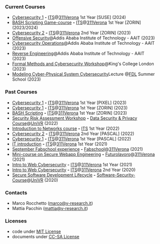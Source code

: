 ### Current Courses
- [Cybersecurity 1](cybersecurity_2024/README.md) **-** [ITS](https://www.itslogistica.it/tecnico-superiore-digital-transformation-specialist)@[311Verona](https://311verona.com/) 1st Year [SUSE] (2024)
- [BASH Scripting Game-course](https://github.com/rocchettomarco/ZORIN2Y) **-** [ITS](https://www.itslogistica.it/tecnico-superiore-digital-transformation-specialist)@[311Verona](https://311verona.com/) 1st Year [ZORIN] (2023/2024)
- [Cybersecurity 2](zorin_cybersecurity2/README.md) **-** [ITS](https://www.itslogistica.it/tecnico-superiore-digital-transformation-specialist)@[311Verona](https://311verona.com/) 2nd Year [ZORIN] (2023)
- [Offensive Security](ethiopia/README.md)@Addis Ababa Institute of Technology - AAIT (2023)
- [Cybersecurity Operations](https://drive.google.com/drive/folders/1X3TBGIII7lW8oS9-_BkECt9hfABXKFDN?usp=sharing)@Addis Ababa Institute of Technology - AAIT (2023)
- [Reverse Engineering](https://drive.google.com/drive/folders/1n2uB4XVXlfx5A3KFM7NskwpEBBJ0xI8u?usp=drive_link)@Addis Ababa Institute of Technology - AAIT (2023)
- [Formal Methods and Cybersecurity Workshop](https://drive.google.com/drive/folders/15iUA4H5hKGj3qUq8n_1mxVlQ_UMXrSlz?usp=sharing)@King's College London (2023)
- [Modeling Cyber-Physical System Cybersecurity]()Lecture @[FDL](https://fdl-conference.com/summerschool.html#summerschooldetails) Summer School (2023) 


### Past Courses
- [Cybersecurity 1](cybersecurity_2023/README.md) **-** [ITS](https://www.itslogistica.it/tecnico-superiore-digital-transformation-specialist)@[311Verona](https://311verona.com/) 1st Year [PIXEL] (2023)
- [Cybersecurity 1](cybersecurity_2023/README.md) **-** [ITS](https://www.itslogistica.it/tecnico-superiore-digital-transformation-specialist)@[311Verona](https://311verona.com/) 1st Year [ZORIN] (2023)
- [BASH Scripting](https://github.com/v-research/lastchat) **-** [ITS](https://www.itslogistica.it/tecnico-superiore-digital-transformation-specialist)@[311Verona](https://311verona.com/) 1st Year [ZORIN] (2023)
- [Security Risk Assessment Workshop](secra_univr_2022/V-Research_RiskAssessment_05Dec2022_SHARED.pdf) **-** [Data Security & Privacy Course](https://www.corsi.univr.it/?ent=cs&aa=2022%2F2023&codiceCs=S83&codins=4S009066&discr=&discrCd=&id=955&menu=Studiare&tab=Insegnamenti)@[UniVR](https://www.univr.it) (2022)
- [Introduction to Networks course](network_introduction_2022/readme.md) **-** [ITS](https://www.itslogistica.it/tecnico-superiore-digital-transformation-specialist) 1st Year (2022)
- [Cybersecurity 2](cybersecurity_2022/README-2.md) **-** [ITS](https://www.itslogistica.it/tecnico-superiore-digital-transformation-specialist)@[311Verona](https://311verona.com/) 2nd Year [PASCAL] (2022)
- [Cybersecurity 1](cybersecurity_2022/README.md) **-** [ITS](https://www.itslogistica.it/tecnico-superiore-digital-transformation-specialist)@[311Verona](https://311verona.com/) 1st Year [PASCAL] (2022)
- [IT introduction](./IT_introduction_2021) **-** [ITS](https://www.itslogistica.it/tecnico-superiore-digital-transformation-specialist)@[311Verona](https://311verona.com/) 1st Year (2021)
- [September Fabschool experience](./internships/green_office.md) **-** [Fabschool](https://www.fabschool.it/)@[311Verona](https://311verona.com/) (2021)
- [Mini-course on Secure Webapp Engineering](./futurolavoro_311Verona_2021) **-** [Futurolavoro](https://sites.google.com/view/futurolavoro/corsi-in-partenza/web-app-penetration-testing?authuser=0&fbclid=IwAR1ruLxNOAcHos-4_FPebpB96R0mZMVhnAISkohkOLM9G6T3300PcBbUfb8)@[311Verona](https://311verona.com/) (2021)
- [Intro to Web Cybersecurity](./first_year_2021) **-** [ITS](https://www.itslogistica.it/tecnico-superiore-digital-transformation-specialist)@[311Verona](https://311verona.com/) 1st Year (2021)
- [Intro to Web Cybersecurity](./second_year_2020) **-** [ITS](https://www.itslogistica.it/tecnico-superiore-digital-transformation-specialist)@[311Verona](https://311verona.com/) 2nd Year (2020)
- [Secure Software Development Lifecycle](./univr/lecture_univr_10Nov2020.pdf) **-** [Software-Security-Course](https://www.di.univr.it/?ent=oi&aa=2020%2F2021&codiceCs=S71&codins=4S003736&cs=417&discr=&discrCd=)@[UniVR](https://www.univr.it) (2020)

### Contacts
- Marco Rocchetto (marco@v-research.it)
- Mattia Pacchin (mattia@v-research.it)

### Licenses
- code under [MIT License](./LICENSE-code.txt)
- documents under [CC-SA License](./LICENSE-docs.txt)
